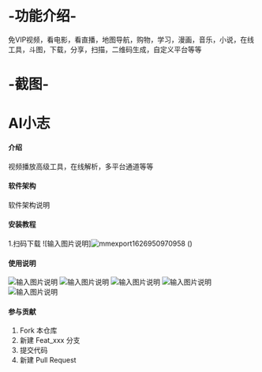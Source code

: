 # -功能介绍-
免VIP视频，看电影，看直播，地图导航，购物，学习，漫画，音乐，小说，在线工具，斗图，下载，分享，扫描，二维码生成，自定义平台等等

# -截图-


# AI小志

#### 介绍
视频播放高级工具，在线解析，多平台通道等等

#### 软件架构
软件架构说明


#### 安装教程

1.扫码下载
![输入图片说明]![mmexport1626950970958](https://user-images.githubusercontent.com/32893570/126628183-05d218b6-784d-413c-b430-a2a246612c2b.png)
()
#### 使用说明
![输入图片说明](https://images.gitee.com/uploads/images/2019/0323/173215_10c1cc7f_1090925.jpeg "944106311.jpg")
![输入图片说明](https://images.gitee.com/uploads/images/2019/0304/140553_d5b90368_1090925.png "02.png")
![输入图片说明](https://images.gitee.com/uploads/images/2019/0304/140611_9d3e9843_1090925.png "03.png")
![输入图片说明](https://images.gitee.com/uploads/images/2019/0304/140622_55b417ed_1090925.png "04.png")
![输入图片说明](https://images.gitee.com/uploads/images/2019/0304/140638_becadd04_1090925.png "07.png")

#### 参与贡献

1. Fork 本仓库
2. 新建 Feat_xxx 分支
3. 提交代码
4. 新建 Pull Request
